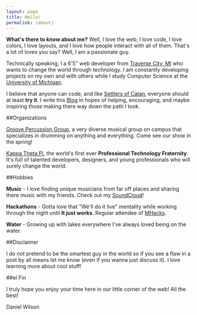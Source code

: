 ```yaml
---
layout: page
title: Hello!
permalink: /about/
---
```


**What's there to know about me?** Well, I love the web, I love code, I love colors, I love layouts, and I love how people interact with all of them. That's a lot of loves you say? Well, I am a passionate guy.

Technically speaking, I a 6'5" web developer from [Traverse City, MI](http://traversecity.com) who wants to change the world through technology. I am constantly developing projects on my own and with others while I study Computer Science at the [University of Michigan](http://umich.edu).

I believe that anyone can code, and like [Settlers of Catan](http://catan.com), everyone should at least **try it**. I write this [Blog](http://daniellytle.github.io/blog) in hopes of helping, encouraging, and maybe inspiring those making there way down the path I took. 

##Organizations

[Groove Percussion Group](http://umuac.org/groove/), a very diverse musical group on campus that specializes in drumming on anything and everything. Come see our show in the spring!

[Kappa Theta Pi](http://kappathetapi.com), the world's first ever **Professional Technology Fraternity**. It's full of talented developers, designers, and young professionals who will surely change the world.

##Hobbies

**Music** - I love finding unique musicians from far off places and sharing there music with my friends. Check out my [SoundCloud](http://soundcloud.com/danielwilsonmusic)!

**Hackathons** - Gotta love that "We'll do it live" mentality while working through the night until **It just works**. Regular attendee of [MHacks](http://mhacks.org).

**Water** - Growing up with lakes everywhere I've always loved being on the water.

##Disclaimer

I do not pretend to be the smartest guy in the world so if you see a flaw in a post by all means let me know (even if you wanna just discuss it). I love learning more about cool stuff!

##el Fin

I truly hope you enjoy your time here in our little corner of the web! All the best!

Daniel Wilson

